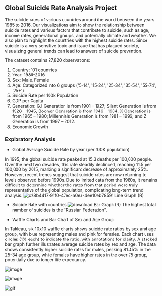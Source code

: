 ##  Global Suicide Rate Analysis Project

The suicide rates of various countries around the world between the years 1985 to 2016. Our visualizations aim to show the relationship between suicide rates and various factors that contribute to suicide, such as age, income rates, generational groups, and potentially climate and weather. We also plan to highlight the countries with the highest suicide rates.  Since suicide is a very sensitive topic and issue that has plagued society, visualizing general trends can lead to answers of suicide prevention. 

The dataset contains 27,820 observations: 
1. Country: 101 countries
2. Year: 1985-2016
3. Sex: Male, Female
4. Age: Categorized into 6 groups ('5-14', '15-24', '25-34', '35-54', '55-74', '75+')
5. Suicide Rate per 100k Population
6. GDP per Capita
7. Generation: G.I Generation is from 1901 – 1927;
               Silent Generation is from 1928 – 1945;
               Boomer Generation is from 1946 – 1964;
               X Generation is from 1965 – 1980;
               Millennials Generation is from 1981 – 1996;
               and Z Generation is from 1997 – 2012. 
9. Economic Growth 

### Exploratory Analysis

- Global Average Suicide Rate by year (per 100K population)

In 1995, the global suicide rate peaked at 15.3 deaths per 100,000 people. Over the next two devades, this rate steadily declinced, reaching 11.5 per 100,000 by 2015, marking a significant decrease of approximately 25%. However, recent trends suggest that suicide rates are now returning to levels observed before 1990s. Due to limited data from the 1980s, it remains difficult to determine whether the rates from that period were truly representative of the global population, complicating long-term trend analysis.
![c28b4417-91f0-47ec-a0ea-4ee10eb78591](https://github.com/user-attachments/assets/eba26e9b-b29f-49f3-af71-408178a8cd5f)
Line Graph (R)

- Suicide Rate with countries
![download](https://github.com/user-attachments/assets/1faebf83-492c-4d23-8eaf-6cc43b277e3c)
Bar Graph (R)
The highest total number of suicides is the "Russian Federation".

- Waffle Charts and Bar Chart of Sex and Age Group
   
In Tableau, six 10x10 waffle charts shows suicide rate ratios by sex and age group, with blue representing males and pink for females. Each chart uses circles (1% each) to indicate the ratio, with annotations for clarity. A stacked bar graph further illustrates average suicide rates by sex and age. The data shows consistently higher suicide rates for males, peaking 81.45% in the 25-34 age group, while females have higher rates in the over 75 group, potentially due to longer life expectancy. 

![image](https://github.com/user-attachments/assets/c18b601a-b179-4473-94e7-da64a5f216ca)


![image](https://github.com/user-attachments/assets/bf66e519-e8cd-424f-afba-c77962eed0f2)


![gif](https://github.com/user-attachments/assets/7b3d020e-99da-4009-9d0e-8b8ce63d2f9e)

